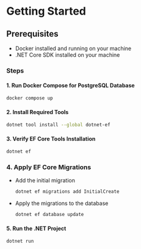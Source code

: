 # Getting Started

## Prerequisites

- Docker installed and running on your machine
- .NET Core SDK installed on your machine

### Steps

#### 1. Run Docker Compose for PostgreSQL Database
```bash 
docker compose up
```

#### 2. Install Required Tools
```bash 
dotnet tool install --global dotnet-ef
```

#### 3. Verify EF Core Tools Installation
```bash 
dotnet ef
```

### 4. Apply EF Core Migrations
- Add the initial migration

	```bash 
	dotnet ef migrations add InitialCreate
	```
- Apply the migrations to the database

	```bash 
	dotnet ef database update
	```

#### 5. Run the .NET Project
```bash 
dotnet run
```